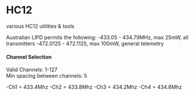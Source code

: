 # HC12
various HC12 utilities & tools  

Australian LIPD permits the following:
-433.05 - 434.79MHz, max 25mW, all transmitters
-472.0125 - 472.1125, max 100mW, general telemetry

#### Channel Selection
Valid Channels: 1-127  
Min spacing between channels: 5

-Ch1 = 433.4Mhz
-Ch2 = 433.8Mhz
-Ch3 = 434.2Mhz
-Ch4 = 434.8Mhz
